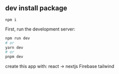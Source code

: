 
## dev install package
```
npm i
```

First, run the development server:
```bash
npm run dev
# or
yarn dev
# or
pnpm dev
```


create this app with:
react -> nextjs
Firebase 
tailwind

